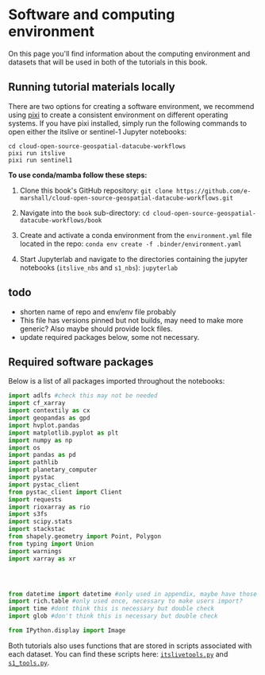 # Software and computing environment

On this page you'll find information about the computing environment and datasets that will be used in both of the tutorials in this book.

## Running tutorial materials locally

There are two options for creating a software environment, we recommend using [pixi](https://pixi.sh/latest/) to create a consistent environment on different operating systems. If you have pixi installed, simply run the following commands to open either the itslive or sentinel-1 Jupyter notebooks:

```
cd cloud-open-source-geospatial-datacube-workflows
pixi run itslive
pixi run sentinel1
```

**To use conda/mamba follow these steps:**

1. Clone this book's GitHub repository:
```git clone https://github.com/e-marshall/cloud-open-source-geospatial-datacube-workflows.git```

2. Navigate into the `book` sub-directory:
```cd cloud-open-source-geospatial-datacube-workflows/book```

3. Create and activate a conda environment from the `environment.yml` file located in the repo:
```conda env create -f .binder/environment.yaml```

4. Start Jupyterlab and navigate to the directories containing the jupyter notebooks (`itslive_nbs` and `s1_nbs`):
```jupyterlab```

## todo
- shorten name of repo and env/env file probably
- This file has versions pinned but not builds, may need to make more generic? Also maybe should provide lock files.
- update required packages below, some not necessary.


## Required software packages

Below is a list of all packages imported throughout the notebooks:

```python
import adlfs #check this may not be needed
import cf_xarray
import contextily as cx
import geopandas as gpd
import hvplot.pandas
import matplotlib.pyplot as plt
import numpy as np
import os
import pandas as pd
import pathlib
import planetary_computer
import pystac
import pystac_client
from pystac_client import Client
import requests
import rioxarray as rio
import s3fs
import scipy.stats
import stackstac
from shapely.geometry import Point, Polygon
from typing import Union
import warnings
import xarray as xr




from datetime import datetime #only used in appendix, maybe have those separate
import rich.table #only used once, necessary to make users import?
import time #dont think this is necessary but double check
import glob #don't think this is necessary but double check

from IPython.display import Image
```

Both tutorials also uses functions that are stored in scripts associated with each dataset. You can find these scripts here: [`itslivetools.py`](../itslive_nbs/itslivetools.py) and [`s1_tools.py`](../s1_nbs/s1_tools.py).

